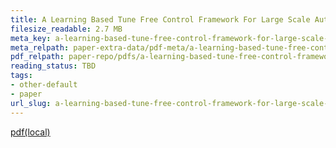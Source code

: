 ```yaml
---
title: A Learning Based Tune Free Control Framework For Large Scale Autonomous Driving System Deployment
filesize_readable: 2.7 MB
meta_key: a-learning-based-tune-free-control-framework-for-large-scale-autonomous-driving-system-deployment
meta_relpath: paper-extra-data/pdf-meta/a-learning-based-tune-free-control-framework-for-large-scale-autonomous-driving-system-deployment.yaml
pdf_relpath: paper-repo/pdfs/a-learning-based-tune-free-control-framework-for-large-scale-autonomous-driving-system-deployment.pdf
reading_status: TBD
tags:
- other-default
- paper
url_slug: a-learning-based-tune-free-control-framework-for-large-scale-autonomous-driving-system-deployment
---
```


[pdf(local)](../../paper-repo/pdfs/a-learning-based-tune-free-control-framework-for-large-scale-autonomous-driving-system-deployment.pdf)
